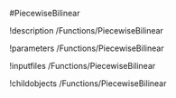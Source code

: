 <!-- MOOSE Object Documentation Stub: Remove this when content is added. -->
#PiecewiseBilinear

!description /Functions/PiecewiseBilinear

!parameters /Functions/PiecewiseBilinear

!inputfiles /Functions/PiecewiseBilinear

!childobjects /Functions/PiecewiseBilinear
